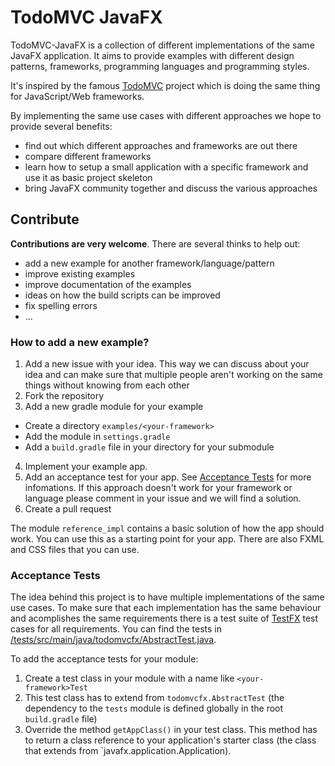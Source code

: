 # TodoMVC JavaFX

TodoMVC-JavaFX is a collection of different implementations of the same JavaFX application. It aims to provide examples with different design patterns, frameworks, programming languages and programming styles. 

It's inspired by the famous [TodoMVC](http://todomvc.com/) project which is doing the same thing for JavaScript/Web frameworks. 

By implementing the same use cases with different approaches we hope to provide several benefits:

- find out which different approaches and frameworks are out there
- compare different frameworks
- learn how to setup a small application with a specific framework and use it as basic project skeleton
- bring JavaFX community together and discuss the various approaches


## Contribute

**Contributions are very welcome**.
There are several thinks to help out:

- add a new example for another framework/language/pattern
- improve existing examples
- improve documentation of the examples
- ideas on how the build scripts can be improved
- fix spelling errors
- ...


### How to add a new example?

1. Add a new issue with your idea. This way we can discuss about your idea and can make sure that multiple people aren't working on the same things without knowing from each other
2. Fork the repository
3. Add a new gradle module for your example
  - Create a directory `examples/<your-framework>`
  - Add the module in `settings.gradle`
  - Add a `build.gradle` file in your directory for your submodule
4. Implement your example app. 
5. Add an acceptance test for your app. See [Acceptance Tests](https://github.com/lestard/todomvcFX#acceptance-tests) for more infomations. If this approach doesn't work for your framework or language please comment in your issue and we will find a solution.
6. Create a pull request

The module `reference_impl` contains a basic solution of how the app should work. You can use this as a starting point for your app. There are also FXML and CSS files that you can use.


### Acceptance Tests

The idea behind this project is to have multiple implementations of the same use cases. To make sure that each implementation has the same behaviour and acomplishes the same requirements there is a test suite of [TestFX](https://github.com/TestFX/TestFX) test cases for all requirements. You can find the tests in [/tests/src/main/java/todomvcfx/AbstractTest.java](https://github.com/lestard/todomvcFX/blob/master/tests/src/main/java/todomvcfx/AbstractTest.java). 

To add the acceptance tests for your module:

1. Create a test class in your module with a name like `<your-framework>Test`
2. This test class has to extend from `todomvcfx.AbstractTest` (the dependency to the `tests` module is defined globally in the root `build.gradle` file)
3. Override the method `getAppClass()` in your test class. This method has to return a class reference to your application's starter class (the class that extends from `javafx.application.Application).

